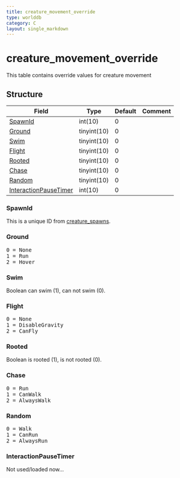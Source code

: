 ```yaml
---
title: creature_movement_override
type: worlddb
category: C
layout: single_markdown
---
```


# creature_movement_override
This table contains override values for creature movement

## Structure

Field                                                                                                      | Type                 | Default | Comment
---------------------------------------------------------------------------------------------------------- | -------------------- | ------- | -------
[SpawnId](#SpawnId)                                                                                        | int(10)              | 0       |        
[Ground](#Ground)                                                                                          | tinyint(10)          | 0       |        
[Swim](#Swim)                                                                                              | tinyint(10)          | 0       |        
[Flight](#Flight)                                                                                          | tinyint(10)          | 0       |        
[Rooted](#Rooted)                                                                                          | tinyint(10)          | 0       |        
[Chase](#Chase)                                                                                            | tinyint(10)          | 0       |        
[Random](#Random)                                                                                          | tinyint(10)          | 0       |        
[InteractionPauseTimer](#InteractionPauseTimer)                                                            | int(10)              | 0       |        

### SpawnId

This is a unique ID from [creature_spawns](/Wiki/database/world/creature_spawns/ "Creature spawns").

### Ground

<pre>
0 = None
1 = Run
2 = Hover
</pre>

### Swim

Boolean can swim (1), can not swim (0).

### Flight

<pre>
0 = None
1 = DisableGravity
2 = CanFly
</pre>

### Rooted

Boolean is rooted (1), is not rooted (0).

### Chase

<pre>
0 = Run
1 = CanWalk
2 = AlwaysWalk
</pre>

### Random

<pre>
0 = Walk
1 = CanRun
2 = AlwaysRun
</pre>

### InteractionPauseTimer

Not used/loaded now...
